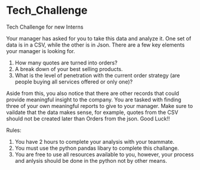 # Tech_Challenge
Tech Challenge for new Interns



Your manager has asked for you to take this data and analyze it. One set of data is in a CSV, while the other is in Json. There are a few key elements your manager is looking for. 
  1. How many quotes are turned into orders?
  2. A break down of your best selling products.
  3. What is the level of penetration with the current order strategy (are people buying all services offered or only one)?

Aside from this, you also notice that there are other records that could provide meaningful insight to the company. You are tasked with finding three of your own meaningful reports to give to your manager. Make sure to vaildate that the data makes sense, for example, quotes from the CSV should not be created later than Orders from the json. Good Luck!!


Rules:
1. You have 2 hours to complete your analysis with your teammate.
2. You must use the python pandas libary to complete this challange.
3. You are free to use all resources available to you, however, your process and anlysis should be done in the python not by other means.
 
